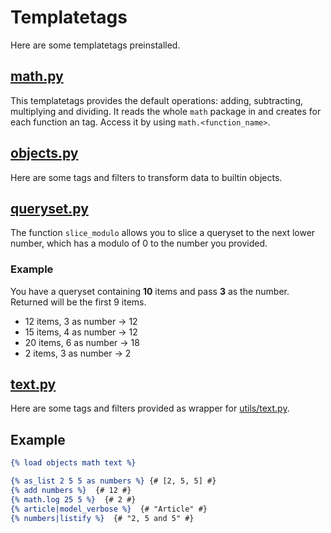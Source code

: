 # Templatetags

Here are some templatetags preinstalled.

## [math.py](math.py)
This templatetags provides the default operations: adding, subtracting, multiplying and
dividing. It reads the whole `math` package in and creates for each function
an tag. Access it by using `math.<function_name>`.

## [objects.py](objects.py)
Here are some tags and filters to transform data to builtin objects.

## [queryset.py](queryset.py)
The function `slice_modulo` allows you to slice a queryset to the next lower number,
which has a modulo of 0 to the number you provided.

### Example
You have a queryset containing **10** items and pass **3** as the number.
Returned will be the first 9 items.

* 12 items, 3 as number -> 12
* 15 items, 4 as number -> 12
* 20 items, 6 as number -> 18
* 2 items, 3 as number -> 2

## [text.py](text.py)
Here are some tags and filters provided as wrapper for
 [utils/text.py](../extra/utils/text.py).
 
## Example
```djangotemplate
{% load objects math text %}

{% as_list 2 5 5 as numbers %} {# [2, 5, 5] #}
{% add numbers %}  {# 12 #}
{% math.log 25 5 %}  {# 2 #}
{% article|model_verbose %}  {# "Article" #}
{% numbers|listify %}  {# "2, 5 and 5" #}
```
